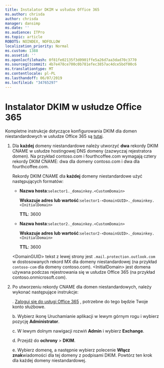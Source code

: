 ```yaml
---
title: Instalator DKIM w usłudze Office 365
ms.author: chrisda
author: chrisda
manager: dansimp
ms.date: ''
ms.audience: ITPro
ms.topic: article
ROBOTS: NOINDEX, NOFOLLOW
localization_priority: Normal
ms.custom: 1388
ms.assetid: ''
ms.openlocfilehash: 0f81fe02135f3d0901ffe5a26d7aa3dad70c3770
ms.sourcegitcommit: 4b7e478ce700c0b781efec3857ac4dce5bdf00c6
ms.translationtype: MT
ms.contentlocale: pl-PL
ms.lasthandoff: 06/07/2019
ms.locfileid: "34765297"
---
```

# <a name="setup-dkim-in-office-365"></a>Instalator DKIM w usłudze Office 365

Kompletne instrukcje dotyczące konfigurowania DKIM dla domen niestandardowych w usłudze Office 365 są [tutaj](https://docs.microsoft.com/office365/SecurityCompliance/use-dkim-to-validate-outbound-email#what-you-need-to-do-to-manually-set-up-dkim-in-office-365).

1. Dla **każdej** domeny niestandardowe należy utworzyć **dwa** rekordy DKIM CNAME w usłudze hostingowej DNS domeny (zazwyczaj rejestratora domen). Na przykład contoso.com i fourthcoffee.com wymagają cztery rekordy DKIM CNAME: dwa dla domeny contoso.com i dwa dla fourthcoffee.com.

   Rekordy DKIM CNAME dla **każdej** domeny niestandardowe użyć następujących formatów:

   - **Nazwa hosta**:`selector1._domainkey.<CustomDomain>`

     **Wskazuje adres lub wartość**:`selector1-<DomainGUID>._domainkey.<InitialDomain>`

     **TTL**: 3600

   - **Nazwa hosta**:`selector2._domainkey.<CustomDomain>`

     **Wskazuje adres lub wartość**:`selector2-<DomainGUID>._domainkey.<InitialDomain>`

     **TTL**: 3600

   \<DomainGUID\> tekst z lewej strony jest `.mail.protection.outlook.com` w dostosowanych rekord MX dla domeny niestandardowej (na przykład `contoso-com` dla domeny contoso.com). \<InitialDomain\> jest domena używana podczas rejestrowania się w usłudze Office 365 (na przykład contoso.onmicrosoft.com).

2. Po utworzeniu rekordy CNAME dla domen niestandardowych, należy wykonać następujące instrukcje:

   . [Zaloguj się do usługi Office 365](https://support.office.microsoft.com/article/e9eb7d51-5430-4929-91ab-6157c5a050b4) , potrzebne do tego będzie Twoje konto służbowe.

   b. Wybierz ikonę Uruchamianie aplikacji w lewym górnym rogu i wybierz pozycję **Administrator**.

   c. W lewym dolnym nawigacji rozwiń **Admin** i wybierz **Exchange**.

   d. Przejdź do **ochrony** > **DKIM**.

   e. Wybierz domenę, a następnie wybierz polecenie **Włącz** **znak**wiadomości dla tej domeny z podpisami DKIM. Powtórz ten krok dla każdej domeny niestandardowej.
